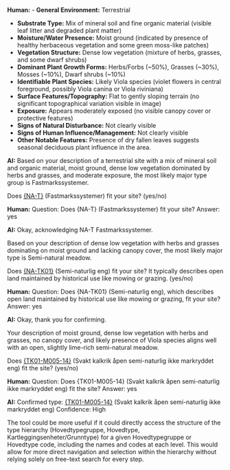 **Human:** - **General Environment:** Terrestrial  
- **Substrate Type:** Mix of mineral soil and fine organic material (visible leaf litter and degraded plant matter)  
- **Moisture/Water Presence:** Moist ground (indicated by presence of healthy herbaceous vegetation and some green moss-like patches)  
- **Vegetation Structure:** Dense low vegetation (mixture of herbs, grasses, and some dwarf shrubs)  
- **Dominant Plant Growth Forms:** Herbs/Forbs (~50%), Grasses (~30%), Mosses (~10%), Dwarf shrubs (~10%)  
- **Identifiable Plant Species:** Likely Viola species (violet flowers in central foreground, possibly Viola canina or Viola riviniana)  
- **Surface Features/Topography:** Flat to gently sloping terrain (no significant topographical variation visible in image)  
- **Exposure:** Appears moderately exposed (no visible canopy cover or protective features)  
- **Signs of Natural Disturbance:** Not clearly visible  
- **Signs of Human Influence/Management:** Not clearly visible  
- **Other Notable Features:** Presence of dry fallen leaves suggests seasonal deciduous plant influence in the area.

**AI:** Based on your description of a terrestrial site with a mix of mineral soil and organic material, moist ground, dense low vegetation dominated by herbs and grasses, and moderate exposure, the most likely major type group is Fastmarkssystemer.

Does [{NA-T}](https://naturinorge.artsdatabanken.no/Naturtype/NIN-3.0-T-C-PE-NA-MB-NA-T) (Fastmarkssystemer) fit your site? (yes/no)

**Human:** Question: Does {NA-T} (Fastmarkssystemer) fit your site? 
Answer: yes

**AI:** Okay, acknowledging NA-T Fastmarkssystemer.

Based on your description of dense low vegetation with herbs and grasses dominating on moist ground and lacking canopy cover, the most likely major type is Semi-natural meadow.

Does [{NA-TK01}](https://naturinorge.artsdatabanken.no/Naturtype/NIN-3.0-T-C-PE-NA-MB-A-TK01) (Semi-naturlig eng) fit your site? It typically describes open land maintained by historical use like mowing or grazing. (yes/no)

**Human:** Question: Does {NA-TK01} (Semi-naturlig eng), which describes open land maintained by historical use like mowing or grazing, fit your site? 
Answer: yes

**AI:** Okay, thank you for confirming.

Your description of moist ground, dense low vegetation with herbs and grasses, no canopy cover, and likely presence of Viola species aligns well with an open, slightly lime-rich semi-natural meadow.

Does [{TK01-M005-14}](https://naturinorge.artsdatabanken.no/Naturtype/NiN-3.0-T-C-PE-NA-MB-TK01-M005-14) (Svakt kalkrik åpen semi-naturlig ikke markryddet eng) fit the site? (yes/no)

**Human:** Question: Does {TK01-M005-14} (Svakt kalkrik åpen semi-naturlig ikke markryddet eng) fit the site? 
Answer: yes

**AI:** Confirmed type: [{TK01-M005-14}](https://naturinorge.artsdatabanken.no/Naturtype/NiN-3.0-T-C-PE-NA-MB-TK01-M005-14) (Svakt kalkrik åpen semi-naturlig ikke markryddet eng)
Confidence: High

The tool could be more useful if it could directly access the structure of the type hierarchy (Hovedtypegruppe, Hovedtype, Kartleggingsenheter/Grunntype) for a given Hovedtypegruppe or Hovedtype code, including the names and codes at each level. This would allow for more direct navigation and selection within the hierarchy without relying solely on free-text search for every step.